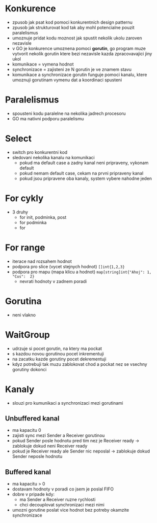 # Konkurence
- zpusob jak psat kod pomoci konkurentních design patternu
- zpusob jak strukturovat kod tak aby mohl potencialne pouzit paralelismus
- umoznuje pridat kodu moznost jak spustit nekolik ukolu zaroven nezavisle
- v GO je konkurence umoznena pomoci **gorutin**, go program muze vytvorit nekolik gorutin ktere bezi nezavisle kazda zpracovavajici jiny ukol
- komunikace = vymena hodnot
- synchronizace = zajisteni ze N gorutin je ve znamem stavu
- komunikace a synchronizace gorutin funguje pomoci kanalu, ktere umoznuji gorutinam vymenu dat a koordinaci spusteni

# Paralelismus
- spousteni kodu paralelne na nekolika jadrech procesoru
- GO ma nativni podporu paralelismu

# Select 
- switch pro konkurentni kod
- sledovani nekolika kanalu na komunikaci
  - pokud ma default case a zadny kanal neni pripraveny, vykonam default
  - pokud nemam default case, cekam na prvni pripraveny kanal
  - pokud jsou pripravene oba kanaly, system vybere nahodne jeden

# For cykly
- 3 druhy
  - for init, podminka, post
  - for podminka
  - for

# For range
- iterace nad rozsahem hodnot
- podpora pro slice (vycet stejnych hodnot) `[]int{1,2,3}`
- podpora pro mapu (mapa klicu a hodnot) `map[string]int{"Ahoj": 1, "Cus":  2}`
  - nevrati hodnoty v zadnem poradi

# Gorutina
- neni vlakno

# WaitGroup
- udrzuje si pocet gorutin, na ktery ma pockat
- s kazdou novou gorutinou pocet inkrementuji
- na zacatku kazde gorutiny pocet dekrementuji
- kdyz potrebuji tak muzu zablokovat chod a pockat nez se vsechny gorutiny dokonci

# Kanaly
- slouzi pro kumunikaci a synchronizaci mezi gorutinami

## Unbuffered kanal
- ma kapacitu 0
- zajisti sync mezi Sender a Receiver gorutinou
- pokud Sender posle hodnotu pred tim nez je Receiver ready -> zablokuje dokud neni Receiver ready
- pokud je Receiver ready ale Sender nic neposlal -> zablokuje dokud Sender neposle hodnotu

## Buffered kanal
- ma kapacitu > 0
- dostavam hodnoty v poradi co jsem je poslal FIFO
- dobre v pripade kdy:
  - ma Sender a Receiver ruzne rychlosti
  - chci decouplovat synchronizaci mezi nimi
- umozni gorutine poslat vice hodnot bez potreby okamzite synchronizace


